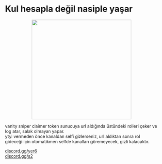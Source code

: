 # Kul hesapla değil nasiple yaşar
<p align="center"> 
  <kbd>
<img src="https://raw.githubusercontent.com/vanityterrorist/url-handler/main/aptalhairo.png" width="328"></img>
  </kbd>
</p>

vanity sniper claimer token sunucuya url aldığında üstündeki rolleri çeker ve log atar, salak olmayan yapar.  
ytyi vermeden önce kanaldan selfi gizlerseniz, url aldıktan sonra rol gideceği için otomatikmen selfde kanalları göremeyecek, gizli kalacaktır.  

[discord.gg/yer6](https://discord.gg/yer6)  
[discord.gg/s2](https://discord.gg/s2)


